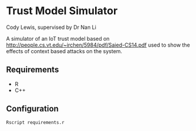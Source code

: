 # Trust Model Simulator
Cody Lewis, supervised by Dr Nan Li

A simulator of an IoT trust model based on http://people.cs.vt.edu/~irchen/5984/pdf/Saied-CS14.pdf
used to show the effects of context based attacks on the system.

## Requirements
  - R
  - C++

## Configuration
```
Rscript requirements.r
```
